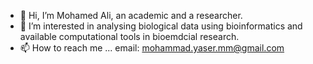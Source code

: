 - 👋 Hi, I’m Mohamed Ali, an academic and a researcher.
- 👀 I’m interested in analysing biological data using bioinformatics and available computational tools in bioemdcial research. 
- 📫 How to reach me ... email: mohammad.yaser.mm@gmail.com

<!---
Mohamed-y-ph/Mohamed-y-ph is a ✨ special ✨ repository because its `README.md` (this file) appears on your GitHub profile.
You can click the Preview link to take a look at your changes.
--->
